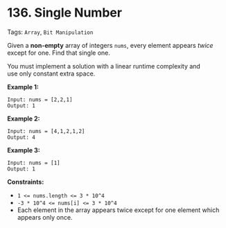 # 136. Single Number

Tags: `Array`, `Bit Manipulation`

Given a **non-empty** array of integers `nums`, every element appears _twice_ except for one. Find that single one.

You must implement a solution with a linear runtime complexity and use only constant extra space.

**Example 1:**

```
Input: nums = [2,2,1]
Output: 1
```

**Example 2:**

```
Input: nums = [4,1,2,1,2]
Output: 4
```

**Example 3:**

```
Input: nums = [1]
Output: 1
```

**Constraints:**

*   `1 <= nums.length <= 3 * 10^4`
*   `-3 * 10^4 <= nums[i] <= 3 * 10^4`
*   Each element in the array appears twice except for one element which appears only once.
